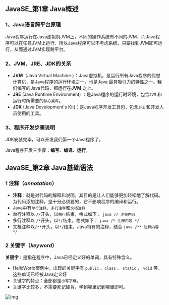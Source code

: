 ## JavaSE_第1章 Java概述

### 1、Java语言跨平台原理

Java程序运行在Java虚拟机JVM上，不同的操作系统有不同的JVM，而Java程序可以在任意JVM上运行，所以Java程序可以不考虑系统，只要找到JVM即可运行，从而通过JVM实现跨平台。

### 2、JVM、JRE、JDK的关系

- **JVM**（Java Virtual Machine ）：Java虚拟机，是运行所有Java程序的假想计算机，是Java程序的运行环境之一，也是Java 最具吸引力的特性之一。我们编写的Java代码，都运行在**JVM** 之上。
- **JRE** (Java Runtime Environment) ：是Java程序的运行时环境，包含`JVM` 和运行时所需要的`核心类库`。
- **JDK** (Java Development's Kit)：是Java程序开发工具包，包含`JRE` 和开发人员使用的工具。

### 3、程序开发步骤说明

JDK安装完毕，可以开发我们第一个Java程序了。

Java程序开发三步骤：**编写**、**编译**、**运行**。

## JavaSE_第2章 Java基础语法

### 1 注释（*annotation*）

- **注释**：就是对代码的解释和说明。其目的是让人们能够更加轻松地了解代码。为代码添加注释，是十分必须要的，它不影响程序的编译和运行。
- Java中有`单行注释`、`多行注释`和`文档注释`
- 单行注释以 `//`开头，以`换行`结束，格式如下：
  `java // 注释内容`
- 多行注释以 `/*`开头，以`*/`结束，格式如下：
  `java /* 注释内容 */`
- 文档注释以`/**`开头，以`*/`结束，Java特有的注释，结合
  `java /** 注释内容 */`

### 2 关键字（*keyword*）

**关键字**：是指在程序中，Java已经定义好的单词，具有特殊含义。

- HelloWorld案例中，出现的关键字有 `public` 、`class` 、 `static` 、 `void` 等，这些单词已经被Java定义好
- 关键字的特点：全部都是`小写字母`。
- 关键字比较多，不需要死记硬背，学到哪里记到哪里即可。

![img](https://pic4.zhimg.com/80/v2-6aa777b721a70804df6f40e3f93fb2d3_720w.webp)